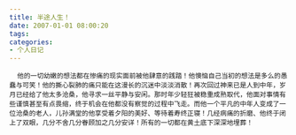 ```yaml
---
title: 半途人生！
date: 2007-01-01 08:00:20
tags:
categories:
- 个人日记
---
```

      他的一切幼嫩的想法都在惨痛的现实面前被他肆意的践踏！他懊恼自己当初的想法是多么的愚蠢与可笑！他的撕心裂肺的痛只能在这漫长的沉迷中淡淡消散！再次回过神来已是人到中年，岁月已经给了他太多沧桑，他寻求一丝平静与安闲。那时年少轻狂被稳重成熟取代，他面对事情有些谨慎甚至有点畏缩，终于机会在他都没有察觉的过程中飞走。而他一个平凡的中年人变成了一位沧桑的老人，儿孙满堂的他享受着夕阳的美好、等待着寿终正寝！几经病痛的折磨、他终于闭上了双眼，几分不舍几分眷顾加之几分安详！所有的一切都在黄土底下深深地埋葬！   
